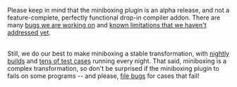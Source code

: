 <p class="paper">
Please keep in mind that the miniboxing plugin is an alpha release, and not a feature-complete, perfectly functional drop-in compiler addon. There are many <a href="https://github.com/miniboxing/miniboxing-plugin/issues?state=open">bugs we are working on</a> and <a href="https://github.com/miniboxing/miniboxing-plugin/wiki/Details-|-Known-Limitations">known limitations that we haven&#39;t addressed yet</a>.<br/><br/>

Still, we do our best to make miniboxing a stable transformation, with <a href="https://travis-ci.org/miniboxing/miniboxing-plugin">nightly</a> <a href="https://travis-ci.org/miniboxing/miniboxing-example">builds</a> and <a href="https://github.com/miniboxing/miniboxing-plugin/tree/wip/tests/correctness/src/miniboxing/tests/compile">tens of test cases</a> running every night. That said, miniboxing is a complex transformation, so don&#39;t be surprised if the miniboxing plugin to fails on some programs -- and please, <a href="https://github.com/miniboxing/miniboxing-plugin/issues">file bugs</a> for cases that fail!
</p>
